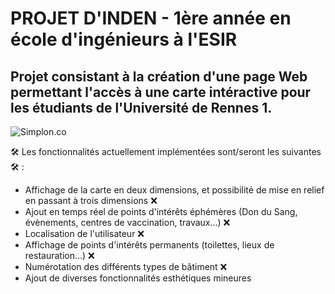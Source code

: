 # PROJET D'INDEN - 1ère année en école d'ingénieurs à l'ESIR

## Projet consistant à la création d'une page Web permettant l'accès à une carte intéractive pour les étudiants de l'Université de Rennes 1.

![Simplon.co](https://www.univ-rennes1.fr/sites/www.univ-rennes1.fr/files/pages/etudierar1.jpg)

🛠️ Les fonctionnalités actuellement implémentées sont/seront les suivantes 🛠️ : 

- Affichage de la carte en deux dimensions, et possibilité de mise en relief en passant à trois dimensions ❌
- Ajout en temps réel de points d'intérêts éphémères (Don du Sang, évènements, centres de vaccination, travaux...) ❌
- Localisation de l'utilisateur ❌
- Affichage de points d'intérêts permanents (toilettes, lieux de restauration...) ❌
- Numérotation des différents types de bâtiment ❌
- Ajout de diverses fonctionnalités esthétiques mineures 
